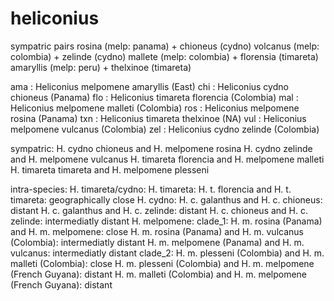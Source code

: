 # heliconius
sympatric pairs
rosina (melp: panama) + chioneus (cydno)
volcanus (melp: colombia) + zelinde (cydno)
mallete (melp: colombia) + florensia (timareta)
amaryllis (melp: peru) + thelxinoe (timareta)

ama : Heliconius melpomene amaryllis (East)
chi : Heliconius cydno chioneus (Panama)
flo : Heliconius timareta florencia (Colombia)
mal : Heliconius melpomene malleti (Colombia)
ros : Heliconius melpomene rosina (Panama)
txn : Heliconius timareta thelxinoe (NA)
vul : Heliconius melpomene vulcanus (Colombia)
zel : Heliconius cydno zelinde (Colombia)

sympatric:
H. cydno chioneus and H. melpomene rosina
H. cydno zelinde and H. melpomene vulcanus
H. timareta florencia and H. melpomene malleti
H. timareta timareta and H. melpomene plesseni

intra-species:
H. timareta/cydno:
	H. timareta:
		H. t. florencia and H. t. timareta: geographically close
	H. cydno:
		H. c. galanthus and H. c. chioneus: distant
		H. c. galanthus and H. c. zelinde: distant
		H. c. chioneus and H. c. zelinde: intermediatly distant
H. melpomene:
	clade_1:
		H. m. rosina (Panama) and H. m. melpomene: close
		H. m. rosina (Panama) and H. m. vulcanus (Colombia): intermediatly distant
		H. m. melpomene (Panama) and H. m. vulcanus: intermediatly distant
	clade_2:
		H. m. plesseni (Colombia) and H. m. malleti (Colombia): close
		H. m. plesseni (Colombia) and H. m. melpomene (French Guyana): distant
		H. m. malleti (Colombia) and H. m. melpomene (French Guyana): distant

